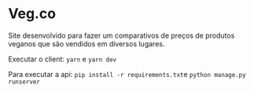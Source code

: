 # Veg.co

Site desenvolvido para fazer um comparativos de preços de produtos veganos que são vendidos em diversos lugares.

Executar o client:
`yarn` e
`yarn dev`

Para executar a api:
`pip install -r requirements.txt`e
`python manage.py runserver`
